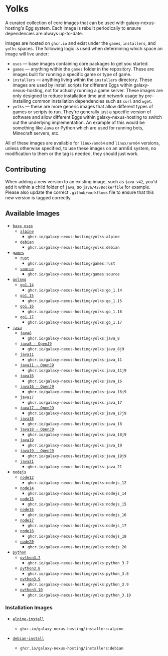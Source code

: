 # Yolks

A curated collection of core images that can be used with galaxy-nexus-hosting's Egg system. Each image is rebuilt
periodically to ensure dependencies are always up-to-date.

Images are hosted on `ghcr.io` and exist under the `games`, `installers`, and `yolks` spaces. The following logic
is used when determining which space an image will live under:

* `oses` — base images containing core packages to get you started.
* `games` — anything within the `games` folder in the repository. These are images built for running a specific game
or type of game.
* `installers` — anything living within the `installers` directory. These images are used by install scripts for different
Eggs within galaxy-nexus-hosting, not for actually running a game server. These images are only designed to reduce installation time
and network usage by pre-installing common installation dependencies such as `curl` and `wget`.
* `yolks` — these are more generic images that allow different types of games or scripts to run. They're generally just
a specific version of software and allow different Eggs within galaxy-nexus-hosting to switch out the underlying implementation. An
example of this would be something like Java or Python which are used for running bots, Minecraft servers, etc.

All of these images are available for `linux/amd64` and `linux/arm64` versions, unless otherwise specified, to use
these images on an arm64 system, no modification to them or the tag is needed, they should just work.

## Contributing

When adding a new version to an existing image, such as `java v42`, you'd add it within a child folder of `java`, so
`java/42/Dockerfile` for example. Please also update the correct `.github/workflows` file to ensure that this new version
is tagged correctly.

## Available Images

* [`base oses`](https://github.com/Galaxy-Nexus-Hosting/yolks/tree/master/oses)
  * [`alpine`](https://github.com/Galaxy-Nexus-Hosting/yolks/tree/master/oses/alpine)
    * `ghcr.io/galaxy-nexus-hosting/yolks:alpine`
  * [`debian`](https://github.com/Galaxy-Nexus-Hosting/yolks/tree/master/oses/debian)
    * `ghcr.io/galaxy-nexus-hosting/yolks:debian`
* [`games`](https://github.com/Galaxy-Nexus-Hosting/yolks/tree/master/games)
  * [`rust`](https://github.com/Galaxy-Nexus-Hosting/yolks/tree/master/games/rust)
    * `ghcr.io/galaxy-nexus-hosting/games:rust`
  * [`source`](https://github.com/galaxy-nexus-hosting/yolks/tree/master/games/source)
    * `ghcr.io/galaxy-nexus-hosting/games:source`
* [`golang`](https://github.com/Galaxy-Nexus-Hosting/yolks/tree/master/go)
  * [`go1.14`](https://github.com/Galaxy-Nexus-Hosting/yolks/tree/master/go/1.14)
    * `ghcr.io/galaxy-nexus-hosting/yolks:go_1.14`
  * [`go1.15`](https://github.com/Galaxy-Nexus-Hosting/yolks/tree/master/go/1.15)
    * `ghcr.io/galaxy-nexus-hosting/yolks:go_1.15`
  * [`go1.16`](https://github.com/Galaxy-Nexus-Hosting/yolks/tree/master/go/1.16)
    * `ghcr.io/galaxy-nexus-hosting/yolks:go_1.16`
  * [`go1.17`](https://github.com/Galaxy-Nexus-Hosting/yolks/tree/master/go/1.17)
    * `ghcr.io/galaxy-nexus-hosting/yolks:go_1.17`
* [`java`](https://github.com/Galaxy-Nexus-Hosting/yolks/tree/master/java)
  * [`java8`](https://github.com/Galaxy-Nexus-Hosting/yolks/tree/master/java/8)
    * `ghcr.io/galaxy-nexus-hosting/yolks:java_8`
  * [`java8 - OpenJ9`](https://github.com/Galaxy-Nexus-Hosting/yolks/tree/master/java/8j9)
    * `ghcr.io/galaxy-nexus-hosting/yolks:java_8j9`
  * [`java11`](https://github.com/Galaxy-Nexus-Hosting/yolks/tree/master/java/11)
    * `ghcr.io/galaxy-nexus-hosting/yolks:java_11`
  * [`java11 - OpenJ9`](https://github.com/Galaxy-Nexus-Hosting/yolks/tree/master/java/11j9)
    * `ghcr.io/galaxy-nexus-hosting/yolks:java_11j9`
  * [`java16`](https://github.com/Galaxy-Nexus-Hosting/yolks/tree/master/java/16)
    * `ghcr.io/galaxy-nexus-hosting/yolks:java_16`
  * [`java16 - OpenJ9`](https://github.com/Galaxy-Nexus-Hosting/yolks/tree/master/java/16j9)
    * `ghcr.io/galaxy-nexus-hosting/yolks:java_16j9`
  * [`java17`](https://github.com/Galaxy-Nexus-Hosting/yolks/tree/master/java/17)
    * `ghcr.io/galaxy-nexus-hosting/yolks:java_17`
  * [`java17 - OpenJ9`](https://github.com/Galaxy-Nexus-Hosting/yolks/tree/master/java/17j9)
    * `ghcr.io/galaxy-nexus-hosting/yolks:java_17j9`
  * [`java18`](https://github.com/Galaxy-Nexus-Hosting/yolks/tree/master/java/18)
    * `ghcr.io/galaxy-nexus-hosting/yolks:java_18`
  * [`java18 - OpenJ9`](https://github.com/Galaxy-Nexus-Hosting/yolks/tree/master/java/18j9)
    * `ghcr.io/galaxy-nexus-hosting/yolks:java_18j9`
  * [`java19`](https://github.com/Galaxy-Nexus-Hosting/yolks/tree/master/java/19)
    * `ghcr.io/galaxy-nexus-hosting/yolks:java_19`
  * [`java19 - OpenJ9`](https://github.com/Galaxy-Nexus-Hosting/yolks/tree/master/java/19j9)
    * `ghcr.io/galaxy-nexus-hosting/yolks:java_19j9`
  * [`java21`](https://github.com/Galaxy-Nexus-Hosting/yolks/tree/master/java/21)
    * `ghcr.io/galaxy-nexus-hosting/yolks:java_21`
* [`nodejs`](https://github.com/Galaxy-Nexus-Hosting/yolks/tree/master/nodejs)
  * [`node12`](https://github.com/Galaxy-Nexus-Hosting/yolks/tree/master/nodejs/12)
    * `ghcr.io/galaxy-nexus-hosting/yolks:nodejs_12`
  * [`node14`](https://github.com/Galaxy-Nexus-Hosting/yolks/tree/master/nodejs/14)
    * `ghcr.io/galaxy-nexus-hosting/yolks:nodejs_14`
  * [`node15`](https://github.com/Galaxy-Nexus-Hosting/yolks/tree/master/nodejs/15)
    * `ghcr.io/galaxy-nexus-hosting/yolks:nodejs_15`
  * [`node16`](https://github.com/Galaxy-Nexus-Hosting/yolks/tree/master/nodejs/16)
    * `ghcr.io/galaxy-nexus-hosting/yolks:nodejs_16`
  * [`node17`](https://github.com/Galaxy-Nexus-Hosting/yolks/tree/master/nodejs/17)
    * `ghcr.io/galaxy-nexus-hosting/yolks:nodejs_17`
  * [`node18`](https://github.com/Galaxy-Nexus-Hosting/yolks/tree/master/nodejs/18)
    * `ghcr.io/galaxy-nexus-hosting/yolks:nodejs_18`
  * [`node20`](https://github.com/Galaxy-Nexus-Hosting/yolks/tree/master/nodejs/18)
    * `ghcr.io/galaxy-nexus-hosting/yolks:nodejs_20`
* [`python`](https://github.com/Galaxy-Nexus-Hosting/yolks/tree/master/python)
  * [`python3.7`](https://github.com/Galaxy-Nexus-Hosting/yolks/tree/master/python/3.7)
    * `ghcr.io/galaxy-nexus-hosting/yolks:python_3.7`
  * [`python3.8`](https://github.com/Galaxy-Nexus-Hosting/yolks/tree/master/python/3.8)
    * `ghcr.io/galaxy-nexus-hosting/yolks:python_3.8`
  * [`python3.9`](https://github.com/Galaxy-Nexus-Hosting/yolks/tree/master/python/3.9)
    * `ghcr.io/galaxy-nexus-hosting/yolks:python_3.9`
  * [`python3.10`](https://github.com/Galaxy-Nexus-Hosting/yolks/tree/master/python/3.10)
    * `ghcr.io/galaxy-nexus-hosting/yolks:python_3.10`

### Installation Images

* [`alpine-install`](https://github.com/Galaxy-Nexus-Hosting/yolks/tree/master/installers/alpine)
  * `ghcr.io/galaxy-nexus-hosting/installers:alpine`

* [`debian-install`](https://github.com/Galaxy-Nexus-Hosting/yolks/tree/master/installers/debian)
  * `ghcr.io/galaxy-nexus-hosting/installers:debian`
